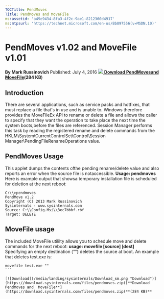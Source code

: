 ```yaml
--- 
TOCTitle: PendMoves
Title: PendMoves and MoveFile
ms:assetid: 'a49e9434-8fa3-4f2c-9ae1-8212360d4917'
ms:mtpsurl: 'https://technet.microsoft.com/en-us/Bb897556(v=MSDN.10)'
---
```

PendMoves v1.02 and MoveFile v1.01
================================= 

**By Mark Russinovich**
Published: July 4, 2016
[![](/media/landing/sysinternals/Download_sm.png) **Download PendMovesand MoveFile**](https://download.sysinternals.com/files/pendmoves.zip)**(284 KB)**

## Introduction
There are several applications,  such as service packs and  hotfixes, that must replace a file that's in use and is unable to. Windows therefore provides the MoveFileEx API to rename or  delete a file and allows the caller to specify that they want the operation to take place the  next time the system boots,before the files are referenced. Session Manager performs this task by reading the registered rename and delete commands from  the HKLM\\System\\CurrentControlSet\\Control\\Session Manager\\PendingFileRenameOperations value. 

## PendMoves Usage 
This applet dumps the contents ofthe pending rename/delete value  and also reports an error when the source file is notaccessible. 
**Usage: pendmoves**  
Here is example output that showsa temporary installation file is scheduled for deletion at the next reboot:

```
C:\\>pendmoves 
PendMove v1.2 
Copyright (C) 2013 Mark Russinovich 
Sysinternals - www.sysinternals.com  
Source: C:\\Config.Msi\\3ec7bbbf.rbf 
Target: DELETE 
``` 

## MoveFile usage 
The included MoveFile utililty allows you to schedule move and  delete commands for the next reboot:
**usage: movefile [source] [dest]**  
Specifying an empty destination  ("") deletes the source at boot. An example that deletes test.exe is: 
```
movefile test.exe ""  
```   

[![Download](/media/landing/sysinternals/Download_sm.png "Download")](https://download.sysinternals.com/files/pendmoves.zip)[**Download PendMoves and  MoveFile**](https://download.sysinternals.com/files/pendmoves.zip)**(284 KB)** 